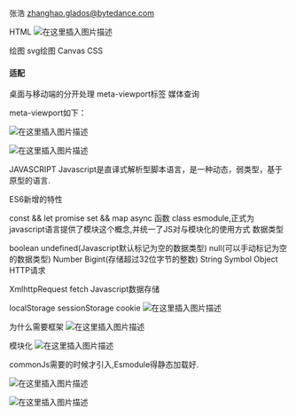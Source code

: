 张浩 zhanghao.glados@bytedance.com

HTML
![在这里插入图片描述](https://img-blog.csdnimg.cn/20200703202347452.png?x-oss-process=image/watermark,type_ZmFuZ3poZW5naGVpdGk,shadow_10,text_aHR0cHM6Ly9ibG9nLmNzZG4ubmV0L0FidWR1bGFfXw==,size_16,color_FFFFFF,t_70)

绘图
svg绘图
Canvas
CSS

#### 适配

桌面与移动端的分开处理
meta-viewport标签
媒体查询

meta-viewport如下：

![在这里插入图片描述](https://img-blog.csdnimg.cn/20200702213341542.png?x-oss-process=image/watermark,type_ZmFuZ3poZW5naGVpdGk,shadow_10,text_aHR0cHM6Ly9ibG9nLmNzZG4ubmV0L0FidWR1bGFfXw==,size_16,color_FFFFFF,t_70)

![在这里插入图片描述](https://img-blog.csdnimg.cn/20200702213532236.png?x-oss-process=image/watermark,type_ZmFuZ3poZW5naGVpdGk,shadow_10,text_aHR0cHM6Ly9ibG9nLmNzZG4ubmV0L0FidWR1bGFfXw==,size_16,color_FFFFFF,t_70)

JAVASCRIPT
Javascript是直译式解析型脚本语言，是一种动态，弱类型，基于原型的语言.

ES6新增的特性

const && let
promise
set && map
async 函数
class
esmodule,正式为javascript语言提供了模块这个概念,并统一了JS对与模块化的使用方式
数据类型

boolean
undefined(Javascript默认标记为空的数据类型)
null(可以手动标记为空的数据类型)
Number
Bigint(存储超过32位字节的整数)
String
Symbol
Object
HTTP请求

XmlhttpRequest
fetch
Javascript数据存储

localStorage
sessionStorage
cookie
![在这里插入图片描述](https://img-blog.csdnimg.cn/20200703193607747.png?x-oss-process=image/watermark,type_ZmFuZ3poZW5naGVpdGk,shadow_10,text_aHR0cHM6Ly9ibG9nLmNzZG4ubmV0L0FidWR1bGFfXw==,size_16,color_FFFFFF,t_70)

为什么需要框架
![在这里插入图片描述](https://img-blog.csdnimg.cn/20200703193900209.png?x-oss-process=image/watermark,type_ZmFuZ3poZW5naGVpdGk,shadow_10,text_aHR0cHM6Ly9ibG9nLmNzZG4ubmV0L0FidWR1bGFfXw==,size_16,color_FFFFFF,t_70)

模块化
![在这里插入图片描述](https://img-blog.csdnimg.cn/20200703194418235.png?x-oss-process=image/watermark,type_ZmFuZ3poZW5naGVpdGk,shadow_10,text_aHR0cHM6Ly9ibG9nLmNzZG4ubmV0L0FidWR1bGFfXw==,size_16,color_FFFFFF,t_70)

commonJs需要的时候才引入,Esmodule得静态加载好.

![在这里插入图片描述](https://img-blog.csdnimg.cn/20200703194547718.png?x-oss-process=image/watermark,type_ZmFuZ3poZW5naGVpdGk,shadow_10,text_aHR0cHM6Ly9ibG9nLmNzZG4ubmV0L0FidWR1bGFfXw==,size_16,color_FFFFFF,t_70)

![在这里插入图片描述](https://img-blog.csdnimg.cn/20200703194620699.png?x-oss-process=image/watermark,type_ZmFuZ3poZW5naGVpdGk,shadow_10,text_aHR0cHM6Ly9ibG9nLmNzZG4ubmV0L0FidWR1bGFfXw==,size_16,color_FFFFFF,t_70)